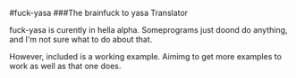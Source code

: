 #fuck-yasa
###The brainfuck to yasa Translator

fuck-yasa is curently in hella alpha. Someprograms just doond do anything, and I'm not sure what to do about that.

However, included is a working example. Aimimg to get more examples to work as well as that one does.